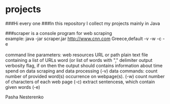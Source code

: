 projects
========
###Hi every one 
###In this repository I collect my projects mainly in Java

###scraper 
is a console program for web scraping<br/>
example: java -jar scraper.jar http://www.cnn.com Greece,default -v -w -c -e<br/>  
  command line parameters:
    web resources URL or path plain text file containing a list of URLs
    word (or list of words with "," delimiter
    output verbosity flag,  if on then the output should contains information about time spend on data scraping and data         processing (-v)
  data commands:
		count number of provided word(s) occurrence on webpage(s). (-w)
		count number of characters of each web page (-c)
		extract sentencesв, which contain given words (-e)



Pasha Nesterenko
